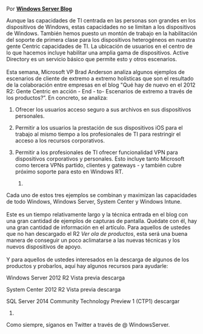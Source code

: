 Por [**Windows Server
Blog**](http://blogs.technet.com/b/windowsserver/archive/2013/07/18/what-s-new-in-windows-server-2012-r2-end-to-end-scenarios-across-products.aspx)

Aunque las capacidades de TI centrada en las personas son grandes en los
dispositivos de Windows, estas capacidades no se limitan a los
dispositivos de Windows. También hemos puesto un montón de trabajo en la
habilitación del soporte de primera clase para los dispositivos
heterogéneos en nuestra gente Centric capacidades de TI. La ubicación de
usuarios en el centro de lo que hacemos incluye habilitar una amplia
gama de dispositivos. Active Directory es un servicio básico que permite
esto y otros escenarios.\
\
Esta semana, Microsoft VP Brad Anderson analiza algunos ejemplos de
escenarios de cliente de extremo a extremo holísticas que son el
resultado de la colaboración entre empresas en el blog "Qué hay de nuevo
en el 2012 R2: Gente Centric en acción - End - to- Escenarios de extremo
a través de los productos?”. En concreto, se analiza:

1.  Ofrecer los usuarios acceso seguro a sus archivos en sus
    dispositivos personales.

2.  Permitir a los usuarios la prestación de sus dispositivos iOS para
    el trabajo al mismo tiempo a los profesionales de TI para restringir
    el acceso a los recursos corporativos.

3.  Permitir a los profesionales de TI ofrecer funcionalidad VPN para
    dispositivos corporativos y personales. Esto incluye tanto Microsoft
    como tercera VPNs partido, clientes y gateways - y también cubre
    próximo soporte para esto en Windows RT.

    1.  

Cada uno de estos tres ejemplos se combinan y maximizan las capacidades
de todo Windows, Windows Server, System Center y Windows Intune.\
\
Este es un tiempo relativamente largo y la técnica entrada en el blog
con una gran cantidad de ejemplos de capturas de pantalla. Quédate con
él, hay una gran cantidad de información en el artículo. Para aquellos
de ustedes que no han descargado el R2 *Ver ola de productos*, esta será
una buena manera de conseguir un poco aclimatarse a las nuevas técnicas
y los nuevos dispositivos de apoyo.\
\
Y para aquellos de ustedes interesados ​​en la descarga de algunos de
los productos y probarlos, aquí hay algunos recursos para ayudarle:

Windows Server 2012 R2 Vista previa descarga

System Center 2012 R2 Vista previa descarga

SQL Server 2014 Community Technology Preview 1 (CTP1) descargar

1.  

Como siempre, síganos en Twitter a través de @ WindowsServer.
